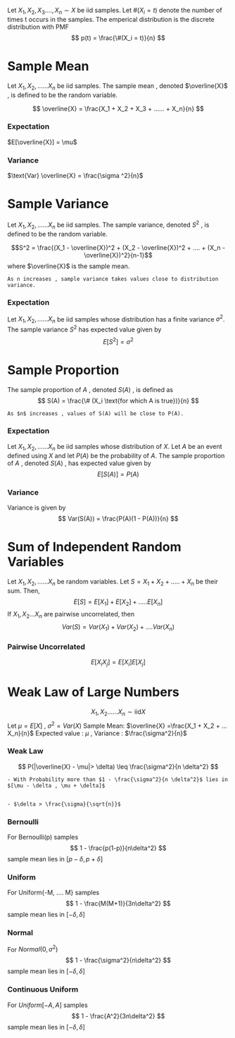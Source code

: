 
Let $X_1 , X_2 , X_3 .... , X_n \sim X$ be iid samples. Let #$(X_i = t)$ denote the number of times t occurs in the samples. The emperical distribution is the discrete distribution with PMF 
$$
p(t) = \frac{\#(X_i = t)}{n}
$$
# Sample Mean 
Let $X_1 , X_2 , ...... X_n$ be iid samples. The sample mean , denoted $\overline{X}$ , is defined to be the random variable.

$$
\overline{X} = \frac{X_1 + X_2 + X_3 + ...... + X_n}{n}
$$
### Expectation 
$E[\overline{X}] = \mu$

### Variance 
$\text{Var} \overline{X} = \frac{\sigma ^2}{n}$

# Sample Variance 
Let $X_1 , X_2 , ...... X_n$ be iid samples. The sample variance, denoted $S^2$ , is defined to be the random variable.

$$S^2 = \frac{(X_1 - \overline{X})^2 + (X_2 - \overline{X})^2 + .... + (X_n - \overline{X})^2}{n-1}$$
where $\overline{X}$ is the sample mean.

```ad-note 
As n increases , sample variance takes values close to distribution variance.
```

### Expectation 
Let $X_1 , X_2 , ...... X_n$ be iid samples whose distribution has a finite variance $\sigma^2$. 
The sample variance $S^2$ has expected value given by 
$$E[S^2]=\sigma^2$$

# Sample Proportion 
The sample proportion of $A$ , denoted $S(A)$ , is defined as
$$
S(A) = \frac{\# (X_i \text{for which A is true})}{n}
$$

```ad-note 
As $n$ increases , values of S(A) will be close to P(A).
```

### Expectation 
Let $X_1 , X_2 , ...... X_n$ be iid samples whose distribution of $X$. Let $A$ be an event defined using $X$ and let $P(A)$ be the probability of $A$. The sample proportion of $A$ , denoted $S(A)$ , 
has expected value given by
$$
E[S(A)] = P(A)
$$
### Variance 
Variance is given by 
$$
Var(S(A)) = \frac{P(A)(1 - P(A))}{n}
$$

# Sum of Independent Random Variables
Let $X_1 , X_2 , ...... X_n$ be random variables. Let $S = X_1 + X_2 +..... + X_n$ be their sum. Then,
$$
E[S] = E[X_1] + E[X_2]+ ..... E[X_n]
$$
If $X_1 , X_2 ... X_n$ are pairwise uncorrelated, then
$$Var(S) = Var(X_1) + Var(X_2) + .... Var(X_n)$$
### Pairwise Uncorrelated 
$$
E[X_i X_j] = E[X_i] E[X_j]
$$

# Weak Law of Large Numbers 
$$X_1 , X_2 ......X_n \sim \text{iid}X$$
Let $\mu = E[X]$ , $\sigma^2 = Var(X)$
Sample Mean: $\overline{X} =\frac{X_1 + X_2 + ... X_n}{n}$
	Expected value : $\mu$ , Variance : $\frac{\sigma^2}{n}$

### Weak Law 
$$
P(|\overline{X} - \mu|> \delta) \leq \frac{\sigma^2}{n \delta^2}
$$

```ad-note 
- With Probability more than $1 - \frac{\sigma^2}{n \delta^2}$ lies in $[\mu - \delta , \mu + \delta]$


- $\delta > \frac{\sigma}{\sqrt{n}}$
```

### Bernoulli 
For Bernoulli(p) samples 
$$
1 - \frac{p(1-p)}{n\delta^2} 
$$
sample mean lies in  $[p - \delta , p + \delta]$

### Uniform 
For Uniform{-M, .... M} samples
$$
1 - \frac{M(M+1)}{3n\delta^2}
$$
sample mean lies in $[-\delta , \delta]$

### Normal 
For $Normal(0 , \sigma^2)$ 
$$
1 - \frac{\sigma^2}{n\delta^2}
$$
sample mean lies in $[-\delta , \delta]$

### Continuous Uniform 
For $Uniform[-A , A]$ samples 
$$
1 - \frac{A^2}{3n\delta^2}
$$
sample mean lies in $[-\delta , \delta]$
